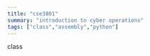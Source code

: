 ```yaml
---
title: "cse3801"
summary: "introduction to cyber operations"
tags: ["class","assembly","python"]
---
```

class